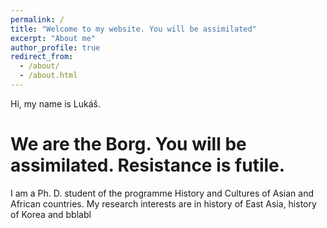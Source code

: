 ```yaml
---
permalink: /
title: "Welcome to my website. You will be assimilated"
excerpt: "About me"
author_profile: true
redirect_from: 
  - /about/
  - /about.html
---
```


Hi, my name is Lukáš. 

We are the Borg. You will be assimilated. Resistance is futile.
======
I am a Ph. D. student of the programme History and Cultures of Asian and African countries. My research interests are in history of East Asia, history of Korea and bblabl

